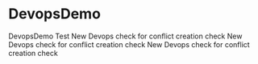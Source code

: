 # DevopsDemo
DevopsDemo
Test
New Devops check for conflict creation check
New Devops check for conflict creation check
New Devops check for conflict creation check


